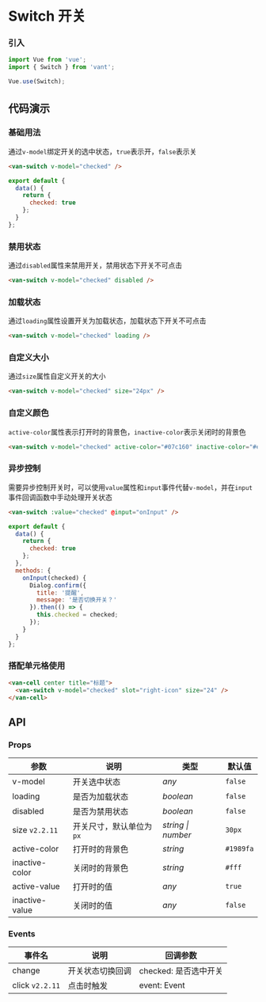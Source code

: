 # Switch 开关

### 引入

```js
import Vue from 'vue';
import { Switch } from 'vant';

Vue.use(Switch);
```

## 代码演示

### 基础用法

通过`v-model`绑定开关的选中状态，`true`表示开，`false`表示关

```html
<van-switch v-model="checked" />
```

```js
export default {
  data() {
    return {
      checked: true
    };
  }
};  
```

### 禁用状态

通过`disabled`属性来禁用开关，禁用状态下开关不可点击

```html
<van-switch v-model="checked" disabled />
```

### 加载状态

通过`loading`属性设置开关为加载状态，加载状态下开关不可点击

```html
<van-switch v-model="checked" loading />
```

### 自定义大小

通过`size`属性自定义开关的大小

```html
<van-switch v-model="checked" size="24px" />
```

### 自定义颜色

`active-color`属性表示打开时的背景色，`inactive-color`表示关闭时的背景色

```html
<van-switch v-model="checked" active-color="#07c160" inactive-color="#ee0a24" />
```

### 异步控制

需要异步控制开关时，可以使用`value`属性和`input`事件代替`v-model`，并在`input`事件回调函数中手动处理开关状态

```html
<van-switch :value="checked" @input="onInput" />
```

```js
export default {
  data() {
    return {
      checked: true
    };
  },
  methods: {
    onInput(checked) {
      Dialog.confirm({
        title: '提醒',
        message: '是否切换开关？'
      }).then(() => {
        this.checked = checked;
      });
    }
  }
}; 
```

### 搭配单元格使用

```html
<van-cell center title="标题">
  <van-switch v-model="checked" slot="right-icon" size="24" />
</van-cell>
```

## API

### Props

| 参数 | 说明 | 类型 | 默认值 |
|------|------|------|------|
| v-model | 开关选中状态 | *any* | `false` |
| loading | 是否为加载状态 | *boolean* | `false` |
| disabled | 是否为禁用状态 | *boolean* | `false` |
| size `v2.2.11` | 开关尺寸，默认单位为`px` | *string \| number* | `30px` |
| active-color | 打开时的背景色 | *string* | `#1989fa` |
| inactive-color | 关闭时的背景色 | *string* | `#fff` |
| active-value | 打开时的值 | *any* | `true` |
| inactive-value | 关闭时的值 | *any* | `false` |

### Events

| 事件名 | 说明 | 回调参数 |
|------|------|------|
| change | 开关状态切换回调 | checked: 是否选中开关 |
| click `v2.2.11` | 点击时触发 | event: Event |
